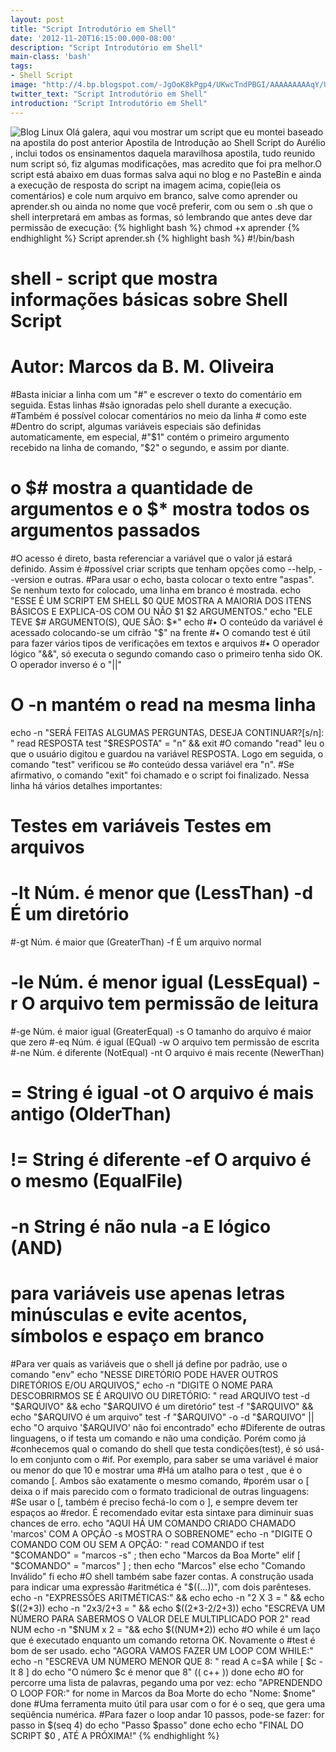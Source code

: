```yaml
---
layout: post
title: "Script Introdutório em Shell"
date: '2012-11-20T16:15:00.000-08:00'
description: "Script Introdutório em Shell"
main-class: 'bash'
tags:
- Shell Script
image: "http://4.bp.blogspot.com/-JgOoK8kPgp4/UKwcTndPBGI/AAAAAAAAAqY/UwLyBZd84Eg/s72-c/Shell%2BScript%2BIntrodut%25C3%25B3rio.png"
twitter_text: "Script Introdutório em Shell"
introduction: "Script Introdutório em Shell"
---
```

![Blog Linux](http://4.bp.blogspot.com/-JgOoK8kPgp4/UKwcTndPBGI/AAAAAAAAAqY/UwLyBZd84Eg/s400/Shell%2BScript%2BIntrodut%25C3%25B3rio.png "Blog Linux")
Olá galera, aqui vou mostrar um script que eu montei baseado na apostila do post anterior Apostila de Introdução ao Shell Script do Aurélio , inclui todos os ensinamentos daquela  maravilhosa apostila, tudo reunido num script só, fiz algumas modificações, mas acredito que foi pra melhor.O script está abaixo em duas formas salva aqui no blog e no PasteBin e ainda a execução de resposta do script na imagem acima, copie(leia os comentários) e cole num arquivo em branco, salve como aprender ou aprender.sh ou ainda no nome que você preferir, com ou sem o .sh que o shell interpretará em ambas as formas, só lembrando que antes deve dar permissão de execução:
{% highlight bash %}
chmod +x aprender
{% endhighlight %} 
Script aprender.sh
{% highlight bash %}
#!/bin/bash
# shell - script que mostra informações básicas sobre Shell Script
# Autor: Marcos da B. M. Oliveira
#Basta iniciar a linha com um "#" e escrever o texto do comentário em seguida. Estas linhas
#são ignoradas pelo shell durante a execução.
#Também é possível colocar comentários no meio da linha # como este
#Dentro do script, algumas variáveis especiais são definidas automaticamente, em especial,
#"$1" contém o primeiro argumento recebido na linha de comando, "$2" o segundo, e assim por diante.
# o $# mostra a quantidade de argumentos e o $* mostra todos os argumentos passados
#O acesso é direto, basta referenciar a variável que o valor já estará definido. Assim é
#possível criar scripts que tenham opções como --help, --version e outras.
#Para usar o echo, basta colocar o texto entre "aspas". Se nenhum texto for colocado, uma linha em branco é mostrada.
echo "ESSE É UM SCRIPT EM SHELL $0 QUE MOSTRA A MAIORIA DOS ITENS BÁSICOS E EXPLICA-OS COM OU NÃO $1 $2 ARGUMENTOS."
echo "ELE TEVE $# ARGUMENTO(S), QUE SÃO: $*"
echo
#• O conteúdo da variável é acessado colocando-se um cifrão "$" na frente
#• O comando test é útil para fazer vários tipos de verificações em textos e arquivos
#• O operador lógico "&&", só executa o segundo comando caso o primeiro tenha sido OK. O operador inverso é o "||"
# O -n mantém o read na mesma linha
echo -n "SERÁ FEITAS ALGUMAS PERGUNTAS, DESEJA CONTINUAR?[s/n]: "
read RESPOSTA
test "$RESPOSTA" = "n" && exit
#O comando "read" leu o que o usuário digitou e guardou na variável RESPOSTA. Logo em seguida, o comando "test" verificou se 
#o conteúdo dessa variável era "n". 
#Se afirmativo, o comando "exit" foi chamado e o script foi finalizado. Nessa linha há vários detalhes importantes:
#            Testes em variáveis                     Testes em arquivos
# -lt Núm. é menor que (LessThan)      -d É um diretório
#-gt Núm. é maior que (GreaterThan)     -f É um arquivo normal
# -le Núm. é menor igual (LessEqual)    -r O arquivo tem permissão de leitura
#-ge Núm. é maior igual (GreaterEqual)  -s O tamanho do arquivo é maior que zero
#-eq Núm. é igual (EQual)              -w O arquivo tem permissão de escrita
#-ne Núm. é diferente (NotEqual)       -nt O arquivo é mais recente (NewerThan)
#  =  String é igual                   -ot O arquivo é mais antigo (OlderThan)
# != String é diferente                -ef O arquivo é o mesmo (EqualFile)
# -n String é não nula                 -a E lógico (AND)
# para variáveis use apenas letras minúsculas e evite acentos, símbolos e espaço em branco
#Para ver quais as variáveis que o shell já define por padrão, use o comando "env"
echo "NESSE DIRETÓRIO PODE HAVER OUTROS DIRETÓRIOS E/OU ARQUIVOS,"
echo -n "DIGITE O NOME PARA DESCOBRIRMOS SE É ARQUIVO OU DIRETÓRIO: "
read ARQUIVO
test -d "$ARQUIVO" && echo "$ARQUIVO é um diretório"
test -f "$ARQUIVO" && echo "$ARQUIVO é um arquivo"
test -f "$ARQUIVO" -o -d "$ARQUIVO" || echo "O arquivo '$ARQUIVO' não foi encontrado"
echo
#Diferente de outras linguagens, o if testa um comando e não uma condição. Porém como já
#conhecemos qual o comando do shell que testa condições(test), é só usá-lo em conjunto com o
#if. Por exemplo, para saber se uma variável é maior ou menor do que 10 e mostrar uma
#Há um atalho para o test , que é o comando [. Ambos são exatamente o mesmo comando,
#porém usar o [ deixa o if mais parecido com o formato tradicional de outras linguagens:
#Se usar o [, também é preciso fechá-lo com o ], e sempre devem ter espaços ao
#redor. É recomendado evitar esta sintaxe para diminuir suas chances de erro.
echo "AQUI HÁ UM COMANDO CRIADO CHAMADO 'marcos' COM A OPÇÃO -s MOSTRA O SOBRENOME"
echo -n "DIGITE O COMANDO COM OU SEM A OPÇÃO: "
read COMANDO
if test "$COMANDO" = "marcos -s" ; then
	echo "Marcos da Boa Morte"
elif [ "$COMANDO" = "marcos" ] ; then
	echo "Marcos"
else
	echo "Comando Inválido"
fi
echo 
#O shell também sabe fazer contas. A construção usada para indicar uma expressão
#aritmética é "$((...))", com dois parênteses.
echo -n "EXPRESSÕES ARITMÉTICAS:" && echo 
echo -n "2 X 3 = " && echo $((2*3))
echo -n "2x3/2+3 = " && echo $((2*3-2/2+3))
echo "ESCREVA UM NÚMERO PARA SABERMOS O VALOR DELE MULTIPLICADO POR 2"
read NUM
echo -n "$NUM x 2 = "&& echo $((NUM*2))
echo
#O while é um laço que é executado enquanto um comando retorna OK. Novamente o
#test é bom de ser usado.
echo "AGORA VAMOS FAZER UM LOOP COM WHILE:"
echo -n "ESCREVA UM NÚMERO MENOR QUE 8: "
read A
c=$A
while [ $c -lt 8 ]
do
	echo "O número $c é menor que 8"
	(( c++ ))
done
echo 
#O for percorre uma lista de palavras, pegando uma por vez:
echo "APRENDENDO O LOOP FOR:"
for nome in Marcos da Boa Morte
do
      echo "Nome: $nome"
done
#Uma ferramenta muito útil para usar com o for é o seq, que gera uma seqüência numérica.
#Para fazer o loop andar 10 passos, pode-se fazer:
for passo in $(seq 4)
  do
  	echo "Passo $passo"
done
echo
echo "FINAL DO SCRIPT $0 , ATÉ A PRÓXIMA!"
{% endhighlight %} 
